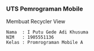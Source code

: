 ### UTS Pemrograman Mobile
Membuat Recycler View
```
Nama  : I Putu Gede Adi Khusuma
NIM   : 1905551136
Kelas : Promrograman Mobile A
```

